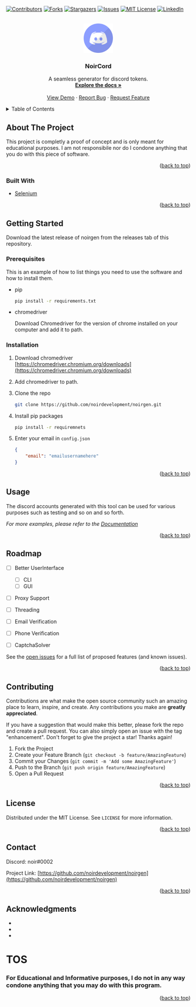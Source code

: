 <div id="top"></div>
<!--
*** Thanks for checking out the Best-README-Template. If you have a suggestion
*** that would make this better, please fork the repo and create a pull request
*** or simply open an issue with the tag "enhancement".
*** Don't forget to give the project a star!
*** Thanks again! Now go create something AMAZING! :D
-->



<!-- PROJECT SHIELDS -->
<!--
*** I'm using markdown "reference style" links for readability.
*** Reference links are enclosed in brackets [ ] instead of parentheses ( ).
*** See the bottom of this document for the declaration of the reference variables
*** for contributors-url, forks-url, etc. This is an optional, concise syntax you may use.
*** https://www.markdownguide.org/basic-syntax/#reference-style-links
-->
[![Contributors][contributors-shield]][contributors-url]
[![Forks][forks-shield]][forks-url]
[![Stargazers][stars-shield]][stars-url]
[![Issues][issues-shield]][issues-url]
[![MIT License][license-shield]][license-url]
[![LinkedIn][linkedin-shield]][linkedin-url]



<!-- PROJECT LOGO -->
<br />
<div align="center">
  <a href="https://github.com/noirdevelopment/noirgen">
    <img src="images/logo.png" alt="Logo" width="80" height="80">
  </a>

<h3 align="center">NoirCord</h3>

  <p align="center">
    A seamless generator for discord tokens.
    <br />
    <a href="https://github.com/noirdevelopment/noirgen"><strong>Explore the docs »</strong></a>
    <br />
    <br />
    <a href="https://github.com/noirdevelopment/noirgen">View Demo</a>
    ·
    <a href="https://github.com/noirdevelopment/noirgen/issues">Report Bug</a>
    ·
    <a href="https://github.com/noirdevelopment/noirgen/issues">Request Feature</a>
  </p>
</div>



<!-- TABLE OF CONTENTS -->
<details>
  <summary>Table of Contents</summary>
  <ol>
    <li>
      <a href="#about-the-project">About The Project</a>
      <ul>
        <li><a href="#built-with">Built With</a></li>
      </ul>
    </li>
    <li>
      <a href="#getting-started">Getting Started</a>
      <ul>
        <li><a href="#prerequisites">Prerequisites</a></li>
        <li><a href="#installation">Installation</a></li>
      </ul>
    </li>
    <li><a href="#usage">Usage</a></li>
    <li><a href="#roadmap">Roadmap</a></li>
    <li><a href="#contributing">Contributing</a></li>
    <li><a href="#license">License</a></li>
    <li><a href="#contact">Contact</a></li>
    <li><a href="#acknowledgments">Acknowledgments</a></li>
  </ol>
</details>



<!-- ABOUT THE PROJECT -->
## About The Project

This project is completly a proof of concept and is only meant for educational purposes. I am not responsibile nor do I condone anything that you do with this piece of software.

<p align="right">(<a href="#top">back to top</a>)</p>



### Built With

* [Selenium](https://www.selenium.dev)



<p align="right">(<a href="#top">back to top</a>)</p>



<!-- GETTING STARTED -->
## Getting Started

Download the latest release of noirgen from the releases tab of this repository.

### Prerequisites

This is an example of how to list things you need to use the software and how to install them.
* pip
  ```sh
  pip install -r requirements.txt
  ```

* chromedriver

    Download Chromedriver for the version of chrome installed on your computer and add it to path.

### Installation

1. Download chromedriver [https://chromedriver.chromium.org/downloads](https://chromedriver.chromium.org/downloads)

3. Add chromedriver to path.

4. Clone the repo
   ```sh
   git clone https://github.com/noirdevelopment/noirgen.git
   ```
 
5. Install pip packages
   ```sh
   pip install -r requiremnets
   ```
   
6. Enter your email in `config.json`
   ```json
   {
       "email": "emailusernamehere"
   }
   ```

<p align="right">(<a href="#top">back to top</a>)</p>



<!-- USAGE EXAMPLES -->
## Usage

The discord accounts generated with this tool can be used for various purposes such as testing and so on and so forth.

_For more examples, please refer to the [Documentation](https://docs.noirgen.gq)_

<p align="right">(<a href="#top">back to top</a>)</p>



<!-- ROADMAP -->
## Roadmap

- [ ] Better UserInterface
    - [ ] CLI
    - [ ] GUI
- [ ] Proxy Support
- [ ] Threading
- [ ] Email Verification
- [ ] Phone Verification
- [ ] CaptchaSolver


See the [open issues](https://github.com/noirdevelopment/noirgen/issues) for a full list of proposed features (and known issues).

<p align="right">(<a href="#top">back to top</a>)</p>



<!-- CONTRIBUTING -->
## Contributing

Contributions are what make the open source community such an amazing place to learn, inspire, and create. Any contributions you make are **greatly appreciated**.

If you have a suggestion that would make this better, please fork the repo and create a pull request. You can also simply open an issue with the tag "enhancement".
Don't forget to give the project a star! Thanks again!

1. Fork the Project
2. Create your Feature Branch (`git checkout -b feature/AmazingFeature`)
3. Commit your Changes (`git commit -m 'Add some AmazingFeature'`)
4. Push to the Branch (`git push origin feature/AmazingFeature`)
5. Open a Pull Request

<p align="right">(<a href="#top">back to top</a>)</p>



<!-- LICENSE -->
## License

Distributed under the MIT License. See `LICENSE` for more information.

<p align="right">(<a href="#top">back to top</a>)</p>



<!-- CONTACT -->
## Contact

Discord: noir#0002

Project Link: [https://github.com/noirdevelopment/noirgen](https://github.com/noirdevelopment/noirgen)

<p align="right">(<a href="#top">back to top</a>)</p>



<!-- ACKNOWLEDGMENTS -->
## Acknowledgments

* []()
* []()
* []()

# TOS

<h3>For Educational and Informative purposes, I do not in any way condone anything that you may do with this program.</h3>

<p align="right">(<a href="#top">back to top</a>)</p>



<!-- MARKDOWN LINKS & IMAGES -->
<!-- https://www.markdownguide.org/basic-syntax/#reference-style-links -->
[contributors-shield]: https://img.shields.io/github/contributors/noirdevelopment/noirgen.svg?style=for-the-badge
[contributors-url]: https://github.com/noirdevelopment/noirgen/graphs/contributors
[forks-shield]: https://img.shields.io/github/forks/noirdevelopment/noirgen.svg?style=for-the-badge
[forks-url]: https://github.com/noirdevelopment/noirgen/network/members
[stars-shield]: https://img.shields.io/github/stars/noirdevelopment/noirgen.svg?style=for-the-badge
[stars-url]: https://github.com/noirdevelopment/noirgen/stargazers
[issues-shield]: https://img.shields.io/github/issues/noirdevelopment/noirgen.svg?style=for-the-badge
[issues-url]: https://github.com/noirdevelopment/noirgen/issues
[license-shield]: https://img.shields.io/github/license/noirdevelopment/noirgen.svg?style=for-the-badge
[license-url]: https://github.com/noirdevelopment/noirgen/blob/master/LICENSE.txt
[linkedin-shield]: https://img.shields.io/badge/-LinkedIn-black.svg?style=for-the-badge&logo=linkedin&colorB=555
[linkedin-url]: https://linkedin.com/in/linkedin_username
[product-screenshot]: images/screenshot.png
